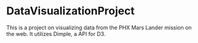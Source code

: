 # DataVisualizationProject
This is a project on visualizing data from the PHX Mars Lander mission on the web. It utilizes Dimple, a API for D3.  
